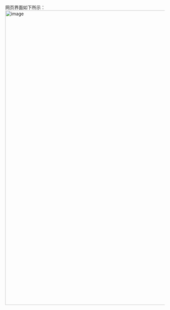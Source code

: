 网页界面如下所示：
<img width="932" alt="image" src="https://user-images.githubusercontent.com/82950087/148707267-f484f5cc-cd46-4f74-a2a6-28a79f832ac8.png">
